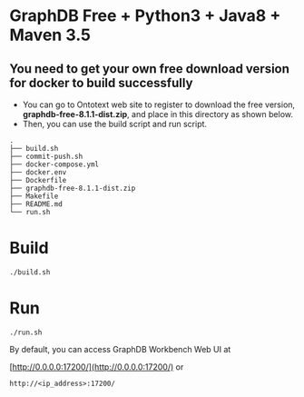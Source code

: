 # GraphDB Free + Python3 + Java8 + Maven 3.5


## You need to get your own free download version for docker to build successfully
- You can go to Ontotext web site to register to download the free version, **graphdb-free-8.1.1-dist.zip**, and place in this directory as shown below.
- Then, you can use the build script and run script.
```
.
├── build.sh
├── commit-push.sh
├── docker-compose.yml
├── docker.env
├── Dockerfile
├── graphdb-free-8.1.1-dist.zip
├── Makefile
├── README.md
└── run.sh

```

# Build
```
./build.sh
```

# Run
```
./run.sh
```

By default, you can access GraphDB Workbench Web UI at

[http://0.0.0.0:17200/](http://0.0.0.0:17200/) or
```
http://<ip_address>:17200/
```
